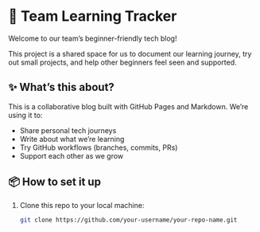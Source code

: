# 🌱 Team Learning Tracker

Welcome to our team’s beginner-friendly tech blog!

This project is a shared space for us to document our learning journey, try out small projects, and help other beginners feel seen and supported.

## ✨ What’s this about?

This is a collaborative blog built with GitHub Pages and Markdown. We’re using it to:

- Share personal tech journeys
- Write about what we’re learning
- Try GitHub workflows (branches, commits, PRs)
- Support each other as we grow

## 📦 How to set it up

1. Clone this repo to your local machine:
   ```bash
   git clone https://github.com/your-username/your-repo-name.git

